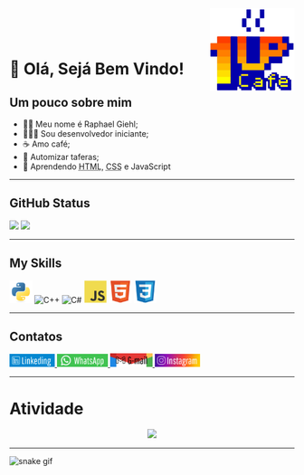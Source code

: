 <img src="midias/1up-cafe.png" alt="UpCafé" width="150" align = "right"/>
<br>
<br>
<br>
<h1 align = "lest">👋 Olá, Sejá Bem Vindo!</h1>

<h2>Um pouco sobre mim</h2>

<ul>
    <li>🙋🏼 Meu nome é Raphael Giehl;</li>
    <li>🧑🏼‍💻 Sou desenvolvedor iniciante;</li>
    <li>☕ Amo café;</li>
    <li>🤖 Automizar taferas;</li>
    <li>📖 Aprendendo <abbr title="HyperText Markup Language">HTML</abbr>, <abbr title="Cascading Style Sheets">CSS</abbr> e JavaScript</li>
</ul>

---

<div>
    <h2>GitHub Status</h2>
    <img height = "175em" src="https://github-readme-stats.vercel.app/api?username=RaphaelGiehl&show_icons=true&show_icons=true&theme=transparent&count_private=true" />
    <img height = "175em" src="https://github-readme-stats.vercel.app/api/top-langs/?username=RaphaelGiehl&show_icons=true&theme=transparent&count_private=true"/>
</div>

---

<div>
    <h2>My Skills</h2>
    <img src="https://raw.githubusercontent.com/devicons/devicon/6910f0503efdd315c8f9b858234310c06e04d9c0/icons/python/python-original.svg" alt="Python" width="40">
    <img src="https://cdn.jsdelivr.net/gh/devicons/devicon@latest/icons/cplusplus/cplusplus-original.svg" alt="C++" width="40">
     <img src="https://cdn.jsdelivr.net/gh/devicons/devicon@latest/icons/csharp/csharp-original.svg" alt="C#" width="40">
    <img src="https://raw.githubusercontent.com/devicons/devicon/6910f0503efdd315c8f9b858234310c06e04d9c0/icons/javascript/javascript-original.svg" alt="JavaScript" width="40">
    <img src="https://raw.githubusercontent.com/devicons/devicon/6910f0503efdd315c8f9b858234310c06e04d9c0/icons/html5/html5-original.svg" alt="HTML" width="40">
    <img src="https://raw.githubusercontent.com/devicons/devicon/6910f0503efdd315c8f9b858234310c06e04d9c0/icons/css3/css3-original.svg" alt="CSS" width="40">
</div>

---

<div align="left">
    <h2>Contatos</h2>
    <a href="https://www.linkedin.com/in/raphael-giehl-dos-santos-805580301/"
    target="_blank" rel="external">
        <img src="midias/linkeding-shields.png" alt="linkeding-shields" width="80px">
    </a>
    <a href="https://wa.me/5554991360676"
    target="_blank" rel="external">
        <img src="midias/whatsapp-shields.png" alt="whatsapp" width="90px">
    </a>
    <a href="mailto:raphaelgiehl0013@gmail.com"
    target="_blank" rel="external">
        <img src="midias/gmail- shields.png" alt="gmail" width="75px">
    </a>
    <a href="https://www.instagram.com/giehlraphael/"
    target="_blank" rel="external">
        <img src="midias/instagram-shields.png" alt="instagram" width="80px">
    </a>
</div>

---

<h1>Atividade</h1>

<p align="center" >   
  <img src="https://profile-counter.glitch.me/RaphaelGiehl/count.svg" />  
</p>

 ---
![snake gif](https://github.com/RaphaelGiehl/RaphaelGiehl/blob/output/github-contribution-grid-snake-dark.svg)
